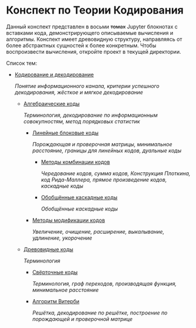 # Конспект по Теории Кодирования

Данный конспект представлен в восьми ~~томах~~ Jupyter блокнотах с вставками кода, демонстрирующего описываемые вычисления и алгоритмы. Конспект имеет древовидную структуру, направляясь от более абстрактных сущностей к более конкретным.  Чтобы воспроизвести вычисления, откройте проект в текущей директории.

Список тем:

- [Кодирование и декодирование](conspect.ipynb)
  
  *Понятие информационного канала, критерии успешного декодирования, жёсткое и мягкое декодирование*

  - [Алгебраические коды](algebraic/conspect.ipynb)
    
    *Терминология, декодирование по информационным совокупностям, метод порядковых статистик*
    
    - [Линейные блоковые коды](algebraic/linear/conspect.ipynb)
      
      *Порождающая и проверочная матрицы, минимальное расстояние, границы для линейных кодов, дуальные коды*
    
      - [Методы комбинации кодов](algebraic/linear/combining/conspect.ipynb)
      
        *Чередование кодов, сумма кодов, Конструкция Плоткина, код Рида-Маллера, прямое произведение кодов, каскадные коды*
    
      - [Обобщённые каскадные коды](algebraic/linear/gcc/conspect.ipynb)
      
        *Обобщённые каскадные коды*
    
    - [Методы модификации кодов](algebraic/modifying/conspect.ipynb)
      
      *Увеличение, очищение, расширение, выкалывание, удлинение, укорочение*

  - [Древовидные коды](tree/conspect.ipynb)

    *Терминология*
      
    - [Свёрточные коды](tree/convolutional/conspect.ipynb)

      *Терминология, граф переходов, производящая функция, минимальное расстояние*
      
    - [Алгоритм Витерби](tree/viterbi/conspect.ipynb)

      *Решётка, декодирование по решётке, построение по порождающей и проверочной матрице*
